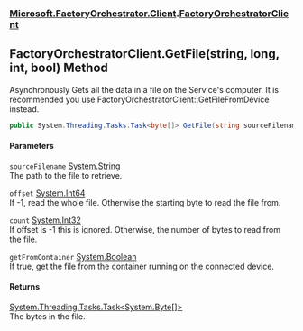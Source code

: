 ### [Microsoft.FactoryOrchestrator.Client](Microsoft_FactoryOrchestrator_Client.md 'Microsoft.FactoryOrchestrator.Client').[FactoryOrchestratorClient](Microsoft_FactoryOrchestrator_Client_FactoryOrchestratorClient.md 'Microsoft.FactoryOrchestrator.Client.FactoryOrchestratorClient')
## FactoryOrchestratorClient.GetFile(string, long, int, bool) Method
Asynchronously Gets all the data in a file on the Service's computer. It is recommended you use FactoryOrchestratorClient::GetFileFromDevice instead.  
```csharp
public System.Threading.Tasks.Task<byte[]> GetFile(string sourceFilename, long offset=-1L, int count=0, bool getFromContainer=false);
```
#### Parameters
<a name='Microsoft_FactoryOrchestrator_Client_FactoryOrchestratorClient_GetFile(string_long_int_bool)_sourceFilename'></a>
`sourceFilename` [System.String](https://docs.microsoft.com/en-us/dotnet/api/System.String 'System.String')  
The path to the file to retrieve.
  
<a name='Microsoft_FactoryOrchestrator_Client_FactoryOrchestratorClient_GetFile(string_long_int_bool)_offset'></a>
`offset` [System.Int64](https://docs.microsoft.com/en-us/dotnet/api/System.Int64 'System.Int64')  
If -1, read the whole file. Otherwise the starting byte to read the file from.
  
<a name='Microsoft_FactoryOrchestrator_Client_FactoryOrchestratorClient_GetFile(string_long_int_bool)_count'></a>
`count` [System.Int32](https://docs.microsoft.com/en-us/dotnet/api/System.Int32 'System.Int32')  
If offset is -1 this is ignored. Otherwise, the number of bytes to read from the file.
  
<a name='Microsoft_FactoryOrchestrator_Client_FactoryOrchestratorClient_GetFile(string_long_int_bool)_getFromContainer'></a>
`getFromContainer` [System.Boolean](https://docs.microsoft.com/en-us/dotnet/api/System.Boolean 'System.Boolean')  
If true, get the file from the container running on the connected device.
  
#### Returns
[System.Threading.Tasks.Task&lt;](https://docs.microsoft.com/en-us/dotnet/api/System.Threading.Tasks.Task-1 'System.Threading.Tasks.Task')[System.Byte](https://docs.microsoft.com/en-us/dotnet/api/System.Byte 'System.Byte')[[]](https://docs.microsoft.com/en-us/dotnet/api/System.Array 'System.Array')[&gt;](https://docs.microsoft.com/en-us/dotnet/api/System.Threading.Tasks.Task-1 'System.Threading.Tasks.Task')  
The bytes in the file.
